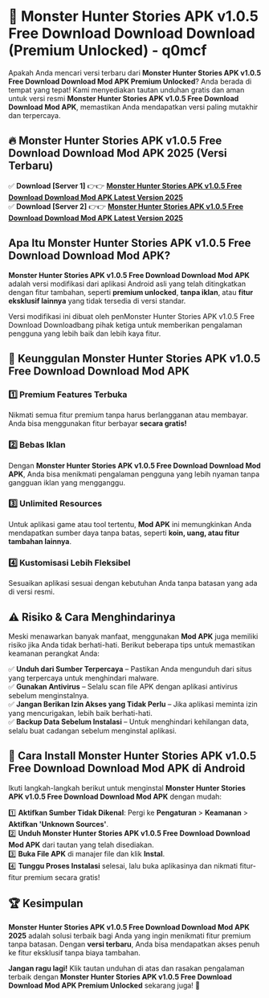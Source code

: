 # 🎯 Monster Hunter Stories APK v1.0.5 Free Download Download  Download (Premium Unlocked) -  q0mcf

Apakah Anda mencari versi terbaru dari **Monster Hunter Stories APK v1.0.5 Free Download Download Mod APK Premium Unlocked**? Anda berada di tempat yang tepat! Kami menyediakan tautan unduhan gratis dan aman untuk versi resmi **Monster Hunter Stories APK v1.0.5 Free Download Download Mod APK**, memastikan Anda mendapatkan versi paling mutakhir dan terpercaya.

## 🔥 Monster Hunter Stories APK v1.0.5 Free Download Download Mod APK 2025 (Versi Terbaru)

✅ **Download [Server 1]** 👉👉 [**Monster Hunter Stories APK v1.0.5 Free Download Download Mod APK Latest Version 2025**](https://momento.my/?title=Monster_Hunter_Stories_APK_v1.0.5_Free_Download_Download)  
✅ **Download [Server 2]** 👉👉 [**Monster Hunter Stories APK v1.0.5 Free Download Download Mod APK Latest Version 2025**](https://momento.my/?title=Monster_Hunter_Stories_APK_v1.0.5_Free_Download_Download)  

## Apa Itu Monster Hunter Stories APK v1.0.5 Free Download Download Mod APK?

**Monster Hunter Stories APK v1.0.5 Free Download Download Mod APK** adalah versi modifikasi dari aplikasi Android asli yang telah ditingkatkan dengan fitur tambahan, seperti **premium unlocked**, **tanpa iklan**, atau **fitur eksklusif lainnya** yang tidak tersedia di versi standar.

Versi modifikasi ini dibuat oleh penMonster Hunter Stories APK v1.0.5 Free Download Downloadbang pihak ketiga untuk memberikan pengalaman pengguna yang lebih baik dan lebih kaya fitur.

## 🎯 Keunggulan Monster Hunter Stories APK v1.0.5 Free Download Download Mod APK

### 1️⃣ Premium Features Terbuka
Nikmati semua fitur premium tanpa harus berlangganan atau membayar. Anda bisa menggunakan fitur berbayar **secara gratis!**

### 2️⃣ Bebas Iklan
Dengan **Monster Hunter Stories APK v1.0.5 Free Download Download Mod APK**, Anda bisa menikmati pengalaman pengguna yang lebih nyaman tanpa gangguan iklan yang mengganggu.

### 3️⃣ Unlimited Resources
Untuk aplikasi game atau tool tertentu, **Mod APK** ini memungkinkan Anda mendapatkan sumber daya tanpa batas, seperti **koin, uang, atau fitur tambahan lainnya**.

### 4️⃣ Kustomisasi Lebih Fleksibel
Sesuaikan aplikasi sesuai dengan kebutuhan Anda tanpa batasan yang ada di versi resmi.

## ⚠️ Risiko & Cara Menghindarinya

Meski menawarkan banyak manfaat, menggunakan **Mod APK** juga memiliki risiko jika Anda tidak berhati-hati. Berikut beberapa tips untuk memastikan keamanan perangkat Anda:

✅ **Unduh dari Sumber Terpercaya** – Pastikan Anda mengunduh dari situs yang terpercaya untuk menghindari malware.  
✅ **Gunakan Antivirus** – Selalu scan file APK dengan aplikasi antivirus sebelum menginstalnya.  
✅ **Jangan Berikan Izin Akses yang Tidak Perlu** – Jika aplikasi meminta izin yang mencurigakan, lebih baik berhati-hati.  
✅ **Backup Data Sebelum Instalasi** – Untuk menghindari kehilangan data, selalu buat cadangan sebelum menginstal aplikasi.

## 📌 Cara Install Monster Hunter Stories APK v1.0.5 Free Download Download Mod APK di Android

Ikuti langkah-langkah berikut untuk menginstal **Monster Hunter Stories APK v1.0.5 Free Download Download Mod APK** dengan mudah:

1️⃣ **Aktifkan Sumber Tidak Dikenal**: Pergi ke **Pengaturan** > **Keamanan** > **Aktifkan 'Unknown Sources'**.  
2️⃣ **Unduh Monster Hunter Stories APK v1.0.5 Free Download Download Mod APK** dari tautan yang telah disediakan.  
3️⃣ **Buka File APK** di manajer file dan klik **Instal**.  
4️⃣ **Tunggu Proses Instalasi** selesai, lalu buka aplikasinya dan nikmati fitur-fitur premium secara gratis!

## 🏆 Kesimpulan

**Monster Hunter Stories APK v1.0.5 Free Download Download Mod APK 2025** adalah solusi terbaik bagi Anda yang ingin menikmati fitur premium tanpa batasan. Dengan **versi terbaru**, Anda bisa mendapatkan akses penuh ke fitur eksklusif tanpa biaya tambahan.

**Jangan ragu lagi!** Klik tautan unduhan di atas dan rasakan pengalaman terbaik dengan **Monster Hunter Stories APK v1.0.5 Free Download Download Mod APK Premium Unlocked** sekarang juga! 🚀
